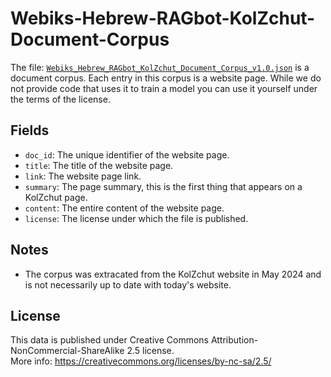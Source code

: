# Webiks-Hebrew-RAGbot-KolZchut-Document-Corpus

The file: [`Webiks_Hebrew_RAGbot_KolZchut_Document_Corpus_v1.0.json`](https://drive.google.com/file/d/1L5IiYs4GLz2qnRpLdmKZ9xaF4e7yh1-8/view?usp=drive_link) is a document corpus. Each entry in this corpus is a website page. While we do not provide code that uses it to train a model you can use it yourself under the terms of the license.

## Fields
* `doc_id`: The unique identifier of the website page.
* `title`: The title of the website page.
* `link`: The website page link.
* `summary`: The page summary, this is the first thing that appears on a KolZchut page.
* `content`: The entire content of the website page.
* `license`: The license under which the file is published.

## Notes
* The corpus was extracated from the KolZchut website in May 2024 and is not necessarily up to date with today's website.

## License
This data is published under Creative Commons Attribution-NonCommercial-ShareAlike 2.5 license.
<br>
More info: https://creativecommons.org/licenses/by-nc-sa/2.5/

